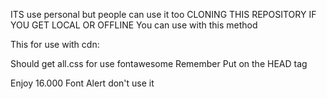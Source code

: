 ITS use personal but people can use it too
CLONING THIS REPOSITORY IF YOU GET LOCAL OR OFFLINE
You can use with this method

This for use with cdn:

<link href="https://cdn.jsdelivr.net/gh/meotom1198/Fontawesome-Pro@57321716323d21e1dd49e9746237065c72cd2328/css/all.css" rel="stylesheet" />
<link href="https://cdn.jsdelivr.net/gh/meotom1198/Fontawesome-Pro@57321716323d21e1dd49e9746237065c72cd2328/css/all.min.css" rel="stylesheet" />
<script src="https://cdn.jsdelivr.net/gh/meotom1198/Fontawesome-Pro@57321716323d21e1dd49e9746237065c72cd2328/js/pro.js"></script>
<script src="https://cdn.jsdelivr.net/gh/meotom1198/Fontawesome-Pro@57321716323d21e1dd49e9746237065c72cd2328/js/pro.min.js"></script>

Should get all.css for use fontawesome
Remember Put on the HEAD tag

Enjoy 16.000 Font Alert don't use it
